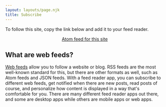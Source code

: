 ```yaml
---
layout: layouts/page.njk
title: Subscribe
---
```


To follow this site, copy the link below and add it to your feed reader.

<p style="text-align: center;"><a href="/feed.xml">Atom feed for this site</a></p>


## What are web feeds?

[Web feeds](https://en.wikipedia.org/wiki/Web_feed) allow you to follow a website or blog. RSS feeds are the most well-known standard for this, but there are other formats as well, such as Atom feeds and JSON feeds. With a feed reader app, you can subscribe to different web feeds, get notified when there are new posts, read posts of course, and personalize how content is displayed in a way that's comfortable for you. There are many different feed reader apps out there, and some are desktop apps while others are mobile apps or web apps.